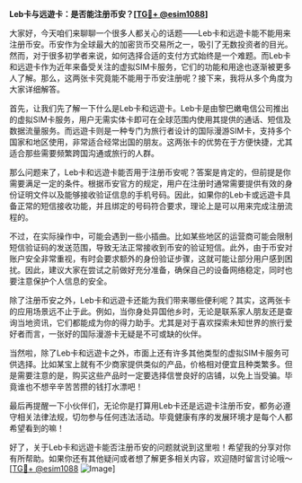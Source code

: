 **Leb卡与远遊卡：是否能注册币安？[[TG💪+ @esim1088](https://t.me/s/esim1088)]**

大家好，今天咱们来聊聊一个很多人都关心的话题——Leb卡和远遊卡能不能用来注册币安。币安作为全球最大的加密货币交易所之一，吸引了无数投资者的目光。然而，对于很多初学者来说，如何选择合适的支付方式始终是一个难题。而Leb卡和远遊卡作为近年来备受关注的虚拟SIM卡服务，它们的功能和用途也逐渐被更多人了解。那么，这两张卡究竟能不能用于币安注册呢？接下来，我将从多个角度为大家详细解答。

首先，让我们先了解一下什么是Leb卡和远遊卡。Leb卡是由黎巴嫩电信公司推出的虚拟SIM卡服务，用户无需实体卡即可在全球范围内使用其提供的通话、短信及数据流量服务。而远遊卡则是一种专门为旅行者设计的国际漫游SIM卡，支持多个国家和地区使用，非常适合经常出国的朋友。这两张卡的优势在于方便快捷，尤其适合那些需要频繁跨国沟通或旅行的人群。

那么问题来了，Leb卡和远遊卡能否用于注册币安呢？答案是肯定的，但前提是你需要满足一定的条件。根据币安官方的规定，用户在注册时通常需要提供有效的身份证明文件以及能够接收验证信息的手机号码。因此，如果你的Leb卡或远遊卡具备正常的短信接收功能，并且绑定的号码符合要求，理论上是可以用来完成注册流程的。

不过，在实际操作中，可能会遇到一些小插曲。比如某些地区的运营商可能会限制短信验证码的发送范围，导致无法正常接收到币安的验证短信。此外，由于币安对账户安全非常重视，有时会要求额外的身份验证步骤，这就可能让部分用户感到困扰。因此，建议大家在尝试之前做好充分准备，确保自己的设备网络稳定，同时也要注意保护个人信息的安全。

除了注册币安之外，Leb卡和远遊卡还能为我们带来哪些便利呢？其实，这两张卡的应用场景远不止于此。例如，当你身处异国他乡时，无论是联系家人朋友还是查询当地资讯，它们都能成为你的得力助手。尤其是对于喜欢探索未知世界的旅行爱好者而言，一张好的国际漫游卡无疑是不可或缺的伙伴。

当然啦，除了Leb卡和远遊卡之外，市面上还有许多其他类型的虚拟SIM卡服务可供选择。比如某宝上就有不少商家提供类似的产品，价格相对便宜且种类繁多。但是需要注意的是，购买这些产品时一定要选择信誉良好的店铺，以免上当受骗。毕竟谁也不想辛辛苦苦攒的钱打水漂吧！

最后再提醒一下小伙伴们，无论你是打算用Leb卡还是远遊卡注册币安，都务必遵守相关法律法规，切勿参与任何违法活动。毕竟健康有序的发展环境才是每个人都希望看到的嘛！

好了，关于Leb卡和远遊卡能否注册币安的问题就说到这里啦！希望我的分享对你有所帮助。如果你还有其他疑问或者想了解更多相关内容，欢迎随时留言讨论哦～[[TG💪+ @esim1088](https://t.me/s/esim1088) ![Image](https://i.postimg.cc/4NQfJmqS/Snipaste-2025-05-13-00-14-12.png)]